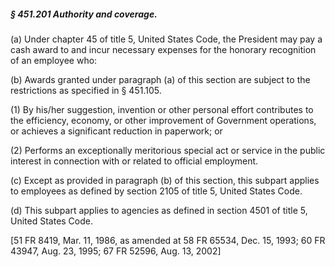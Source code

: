 ##### § 451.201 Authority and coverage. #####

(a) Under chapter 45 of title 5, United States Code, the President may pay a cash award to and incur necessary expenses for the honorary recognition of an employee who:

(b) Awards granted under paragraph (a) of this section are subject to the restrictions as specified in § 451.105.

(1) By his/her suggestion, invention or other personal effort contributes to the efficiency, economy, or other improvement of Government operations, or achieves a significant reduction in paperwork; or

(2) Performs an exceptionally meritorious special act or service in the public interest in connection with or related to official employment.

(c) Except as provided in paragraph (b) of this section, this subpart applies to employees as defined by section 2105 of title 5, United States Code.

(d) This subpart applies to agencies as defined in section 4501 of title 5, United States Code.

[51 FR 8419, Mar. 11, 1986, as amended at 58 FR 65534, Dec. 15, 1993; 60 FR 43947, Aug. 23, 1995; 67 FR 52596, Aug. 13, 2002]